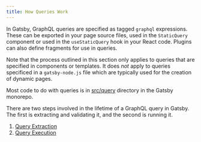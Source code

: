 ```yaml
---
title: How Queries Work
---
```


In Gatsby, GraphQL queries are specified as tagged `graphql` expressions. These can be exported in your page source files, used in the `StaticQuery` component or used in the `useStaticQuery` hook in your React code. Plugins can also define fragments for use in queries.

Note that the process outlined in this section only applies to queries that are specified in components or templates. It does _not_ apply to queries specificed in a `gatsby-node.js` file which are typically used for the creation of dynamic pages.

Most code to do with queries is in [src/query](https://github.com/gatsbyjs/gatsby/tree/master/packages/gatsby/src/query) directory in the Gatsby monorepo.

There are two steps involved in the lifetime of a GraphQL query in Gatsby. The first is extracting and validating it, and the second is running it.

1. [Query Extraction](/docs/query-extraction/)
2. [Query Execution](/docs/query-execution/)
